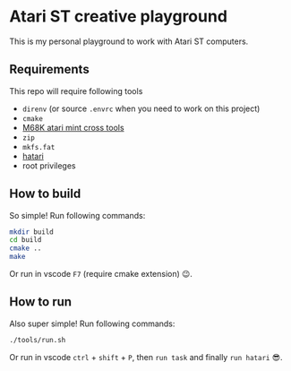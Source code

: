 # Atari ST creative playground

This is my personal playground to work with Atari ST computers.

## Requirements

This repo will require following tools

- `direnv` (or source `.envrc` when you need to work on this project)
- `cmake`
- [M68K atari mint cross tools](http://vincent.riviere.free.fr/soft/m68k-atari-mint/)
- `zip`
- `mkfs.fat`
- [hatari](https://hatari.tuxfamily.org/)
- root privileges

## How to build

So simple! Run following commands:

```bash
mkdir build
cd build
cmake ..
make
```

Or run in vscode `F7` (require cmake extension) 😉.

## How to run

Also super simple! Run following commands:

```bash
./tools/run.sh
```

Or run in vscode `ctrl` + `shift` + `P`, then `run task` and finally `run hatari` 😎.
